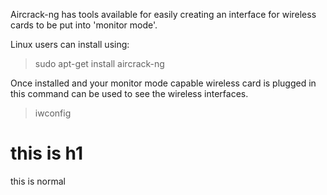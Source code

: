 Aircrack-ng has tools available for easily creating an interface for wireless cards to be put into 'monitor mode'. 

Linux users can install using:
> sudo apt-get install aircrack-ng

Once installed and your monitor mode capable wireless card is plugged in
this command can be used to see the wireless interfaces.
> iwconfig

<h1> this is h1 </h1>
this is normal
